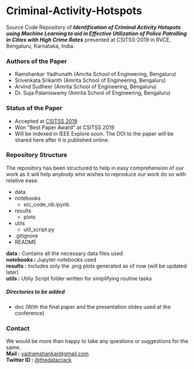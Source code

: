 # Criminal-Activity-Hotspots
Source Code Repository of ***Identification of Criminal Activity Hotspots using Machine Learning to aid in Effective Utilization of Police Patrolling in Cities with High Crime Rates*** presented at CSITSS-2019 in RVCE, Bengaluru, Karnataka, India.

### Authors of the Paper
- Ramshankar Yadhunath (Amrita School of Engineering, Bengaluru)
- Srivenkata Srikanth (Amrita School of Engineering, Bengaluru)
- Arvind Sudheer (Amrita School of Engineering, Bengaluru)
- Dr. Suja Palaniswamy (Amrita School of Engineering, Bengaluru)


### Status of the Paper
- Accepted at [CSITSS 2019](http://csitss.rvce.edu.in/csitss2019/)
- Won "Best Paper Award" at CSITSS 2019
- Will be indexed in IEEE Explore soon. The DOI to the paper will be shared here after it is published online.

### Repository Structure
The repository has been structured to help in easy comprehension of our work as it will help anybody who wishes to reproduce our work do so with relative ease.  

* data
* notebooks
  - src_code_nb.ipynb
* results
  - plots
* utils
  - util_script.py
* .gitignore
* README

**data :** Contains all the necessary data files used  
**notebooks :** Jupyter notebooks used  
**results :** Includes only the .png plots generated as of now (will be updated later)  
**utils :** Utiliy Script folder written for simplifying routine tasks  

##### Directories to be added
- doc (With the final paper and the presentation slides used at the conference)

### Contact
We would be more than happy to take any questions or suggestions for the same.  
**Mail :** yadramshankar@gmail.com  
**Twitter ID :** [@thedatacrack](https://twitter.com/thedatacrack)
